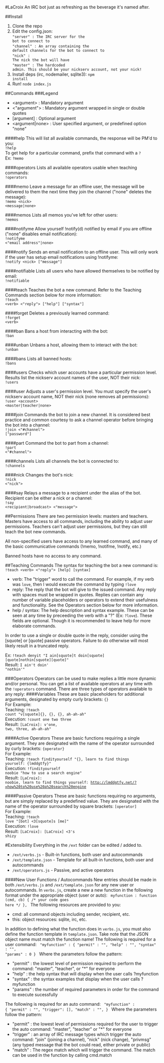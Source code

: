 #LaCroix
An IRC bot just as refreshing as the beverage it's named after.

##Install
1. Clone the repo
2. Edit the config.json:<br/>
<code>"server" : The IRC server for the bot to connect to</code><br/>
<code>"channel" : An array containing the default channels for the bot to connect to</code><br/>
<code>"nick" : The nick the bot will have</code><br/>
<code>"master" : The hardcoded admin. This should be your nickserv account, not your nick!</code>
3. Install deps (irc, nodemailer, sqlite3): <code>npm install</code>
4. Run! <code>node index.js</code>

##Commands
###Legend
- \<argument\> : Mandatory argument
- \<"argument"\> : Mandatory argument wrapped in single or double quotes
- [argument] : Optional argument
- \<argument|none\> : User specified argument, or predefined option "none"

####help
This will list all available commands, the response will be PM'd to you:<br/>
<code>!help</code><br/>
To get help for a particular command, prefix that command with a <code>?</code><br/>
Ex: <code>?memo</code>

####operators
Lists all available operators usable when teaching commands:<br/>
<code>!operators</code>

####memo
Leave a message for an offline user, the message will be delivered to them the next time they join the channel ("none" deletes the message):<br/>
<code>!memo \<nick\> \<message|none\></code>

####memos
Lists all memos you've left for other users:<br/>
<code>!memos</code>

####notifyme
Allow yourself !notify(d) notified by email if you are offline ("none" disables email notification):<br/>
<code>!notifyme \<"email address"|none\></code>

####notify
Sends an email notification to an offline user. This will only work if the user has setup email notifications using !notifyme:<br/>
<code>!notify \<nick\> ["message"]</code>

####notifiable
Lists all users who have allowed themselves to be notified by email:<br/>
<code>!notifiable</code>

####teach
Teaches the bot a new command. Refer to the Teaching Commands section below for more information:<br/>
<code>!teach \<verb\> \<"reply"\> ["help"] ["syntax"]</code>

####forget
Deletes a previously learned command:<br/>
<code>!forget \<verb\></code>

####ban
Bans a host from interacting with the bot:<br/>
<code>!ban <host></code>

####unban
Unbans a host, allowing them to interact with the bot:<br/>
<code>!unban <host></code>

####bans
Lists all banned hosts:<br/>
<code>!bans</code>

####users
Checks which user accounts have a particular permission level. Results list the nickserv account names of the user, NOT their nick:<br/>
<code>!users</code>

####user
Adjusts a user's permission level. You must specify the user's nickserv account name, NOT their nick (none removes all permissions):<br/>
<code>!user \<account\> \<master|teacher|none\></code>

####join
Commands the bot to join a new channel. It is considered best practice and common courtesy to ask a channel operator before bringing the bot into a channel:<br/>
<code>!join \<"#channel"\> ["password"]</code>

####part
Command the bot to part from a channel:<br/>
<code>!part \<"#channel"\></code>

####channels
Lists all channels the bot is connected to:<br/>
<code>!channels</code>

####nick
Changes the bot's nick:<br/>
<code>!nick \<"nick"\></code>

####say
Relays a message to a recipient under the alias of the bot. Recipient can be either a nick or a channel:<br/>
<code>!say \<recipient|broadcast\> \<"message"\></code>

##Permissions
There are two permission levels: masters and teachers. Masters have access to all commands, including the ability to adjust user permissions. Teachers can't adjust user permissions, but they can still teach the bot new commands.

All non-specified users have access to any learned command, and many of the basic communicative commands (!memo, !notifme, !notify, etc.)

Banned hosts have no access to any command.

##Teaching Commands
The syntax for teaching the bot a new command is:
<code>!teach \<verb\> \<"reply"\> [help] [syntax]</code>
- verb: The "trigger" word to call the command. For example, if my verb was <code>love</code>, then I would execute the command by typing <code>!love</code>
- reply: The reply that the bot will give to the issued command. Any reply with spaces must be wrapped in quotes. Replies can contain any number of variable placeholders or operators to extend their usefulness and functionality. See the Operators section below for more information.
- help / syntax: The help description and syntax example. These can be seen at any time by preceeding the verb with a "?" (Ex: <code>?love</code>). These fields are optional. Though it is recommended to leave help for more elaborate commands.

In order to use a single or double quote in the reply, consider using the [squote] or [quote] passive operators. Failure to do otherwise will most likely result in a truncated reply.

Ex: <code>!teach denyit "I ain[squote]t doin[squote] [quote]nothin[squote][quote]"</code><br/>
Result: <code>I ain't doin' "nothin'"</code>

###Operators
Operators can be used to make replies a little more dynamic and/or personal. You can get a list of available operators at any time with the <code>!operators</code> command.
There are three types of operators available to any reply:
####Variables
These are basic placeholders for additional arguments, designated by empty curly brackets: <code>{}</code><br/>
For Example:<br/>
Teaching: <code>!teach count "v[squote]{}, {}, {}, ah-ah-ah"</code><br/>
Execution: <code>!count one two three</code><br/>
Result: <code>[LaCroix]: v'one, two, three, ah-ah-ah"</code><br/>

####Active Operators
These are basic functions requiring a single argument. They are designated with the name of the operator surrounded by curly brackets: <code>{operator}</code><br/>
For Example:<br/>
Teaching: <code>!teach findityourself "{}, learn to find things yourself: {lmddgtfy}"</code><br/>
Execution: <code>!findityourself noobie "how to use a search engine"</code><br/>
Result: <code>[LaCroix]: noobie, learn to find things yourself: http://lmddgtfy.net/?=how%20to%20use%20a%20search%20engine</code><br/>

####Passive Operators
These are basic functions requiring no arguments, but are simply replaced by a predefined value. They are designated with the name of the operator surrounded by square brackets: <code>[operator]</code><br/>
For Example:<br/>
Teaching: <code>!teach love "[bot] <3[squote]s [me]"</code><br/>
Execution: <code>!love</code><br/>
Result: <code>[LaCroix]: [LaCroix] <3's shizy</code><br/>

#Extensibility
Everything in the <code>/ext</code> folder can be edited / added to.
- <code>/ext/verbs.js</code> - Built-in functions, both user and autocommands
- <code>/ext/template.json</code> - Template for all built-in functions, both user and autocommands
- <code>/ext/operators.js</code> - Passive, and active operators

####New User Functions / Autocommands
New entries should be made in both <code>/ext/verbs.js</code> and <code>/ext/template.json</code> for any new user or autocommands.
In <code>verbs.js</code>, create a new a new function in the following format under the appropriate object (user or auto):
<code>
    myfunction : function (cmd, cb) {
        /* your code goes here */
    },
</code>
The following resources are provided to you:
- cmd: all command objects including sender, recipient, etc.
- this: object resources: sqlite, irc, etc.

In addition to defining what the function does in <code>verbs.js</code>, you must also define the function template in <code>template.json</code>.
Take note that the JSON object name must match the function name!
The following is required for a user command:
<code>
    "myfunction" : {
        "permit" : "",
        "help"   : "",
        "syntax" : "",
        "params" : 0
    }
</code>
Where the parameters follow the pattern:
- "permit" : the lowest level of permission required to perform the command: "master", "teacher", or "*" for everyone
- "help"   : the help syntax that will display when the user calls ?myfunction
- "syntax" : the syntax examples that display when the user calls ?myfunction
- "params" : the number of required parameters in order for the command to execute sucessfully

The following is required for an auto command:
<code>
    "myfunction" : {
        "permit" : "",
        "trigger": [],
        "match"  : "",
    }
</code>
Where the parameters follow the pattern:
- "permit" : the lowest level of permissions required for the user to trigger the auto command: "master", "teacher" or "*" for everyone
- "trigger" : an array of IRC message types which trigger the auto command: "join" (joining a channel), "nick" (nick change), "privmsg" (any typed message that the bot could read, either private or public)
- "match" : The regex match which will trigger the command. The match can be used in the function by calling cmd.match
